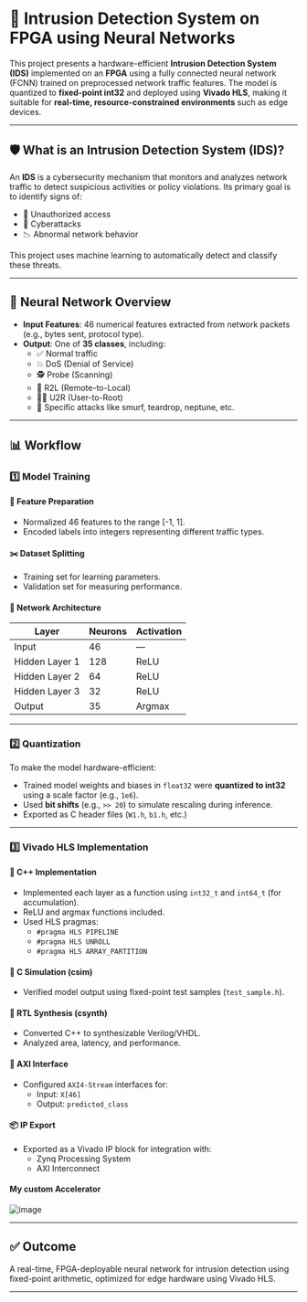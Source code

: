 # 🔐 Intrusion Detection System on FPGA using Neural Networks

This project presents a hardware-efficient **Intrusion Detection System (IDS)** implemented on an **FPGA** using a fully connected neural network (FCNN) trained on preprocessed network traffic features. The model is quantized to **fixed-point int32** and deployed using **Vivado HLS**, making it suitable for **real-time, resource-constrained environments** such as edge devices.

---

## 🛡️ What is an Intrusion Detection System (IDS)?

An **IDS** is a cybersecurity mechanism that monitors and analyzes network traffic to detect suspicious activities or policy violations. Its primary goal is to identify signs of:

- 🚫 Unauthorized access  
- 🐛 Cyberattacks  
- 📉 Abnormal network behavior  

This project uses machine learning to automatically detect and classify these threats.

---

## 🧠 Neural Network Overview

- **Input Features**: 46 numerical features extracted from network packets (e.g., bytes sent, protocol type).
- **Output**: One of **35 classes**, including:
  - ✅ Normal traffic
  - 💥 DoS (Denial of Service)
  - 🕵️ Probe (Scanning)
  - 📩 R2L (Remote-to-Local)
  - 🧑‍💻 U2R (User-to-Root)
  - 🔻 Specific attacks like smurf, teardrop, neptune, etc.

---

## 📊 Workflow

### 1️⃣ Model Training

#### 📌 Feature Preparation
- Normalized 46 features to the range [-1, 1].
- Encoded labels into integers representing different traffic types.

#### ✂️ Dataset Splitting
- Training set for learning parameters.
- Validation set for measuring performance.

#### 🧱 Network Architecture

| Layer           | Neurons | Activation |
|-----------------|---------|------------|
| Input           | 46      | —          |
| Hidden Layer 1  | 128     | ReLU       |
| Hidden Layer 2  | 64      | ReLU       |
| Hidden Layer 3  | 32      | ReLU       |
| Output          | 35      | Argmax     |

---

### 2️⃣ Quantization

To make the model hardware-efficient:

- Trained model weights and biases in `float32` were **quantized to int32** using a scale factor (e.g., `1e6`).
- Used **bit shifts** (e.g., `>> 20`) to simulate rescaling during inference.
- Exported as C header files (`W1.h`, `b1.h`, etc.)

---

### 3️⃣ Vivado HLS Implementation

#### 🧾 C++ Implementation
- Implemented each layer as a function using `int32_t` and `int64_t` (for accumulation).
- ReLU and argmax functions included.
- Used HLS pragmas:
  - `#pragma HLS PIPELINE`
  - `#pragma HLS UNROLL`
  - `#pragma HLS ARRAY_PARTITION`

#### 🧪 C Simulation (csim)
- Verified model output using fixed-point test samples (`test_sample.h`).

#### 🔄 RTL Synthesis (csynth)
- Converted C++ to synthesizable Verilog/VHDL.
- Analyzed area, latency, and performance.

#### 🔌 AXI Interface
- Configured `AXI4-Stream` interfaces for:
  - Input: `X[46]`
  - Output: `predicted_class`

#### 📦 IP Export
- Exported as a Vivado IP block for integration with:
  - Zynq Processing System
  - AXI Interconnect

#### My custom Accelerator
![image](https://github.com/user-attachments/assets/10febdc0-abc4-4365-8175-061b24a08489)


---

## ✅ Outcome

A real-time, FPGA-deployable neural network for intrusion detection using fixed-point arithmetic, optimized for edge hardware using Vivado HLS.

---

